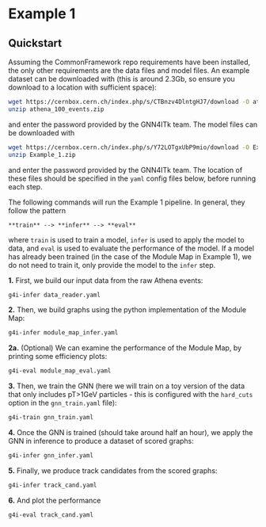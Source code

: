 # Example 1

## Quickstart

Assuming the CommonFramework repo requirements have been installed, the only other requirements are the data files and model files. An example dataset can be downloaded with (this is around 2.3Gb, so ensure you download to a location with sufficient space):
```bash
wget https://cernbox.cern.ch/index.php/s/CTBnzv4DlntgHJ7/download -O athena_100_events.zip
unzip athena_100_events.zip
```
and enter the password provided by the GNN4ITk team. The model files can be downloaded with
```bash
wget https://cernbox.cern.ch/index.php/s/Y72LOTgxUbP9mio/download -O Example_1.zip
unzip Example_1.zip
```
and enter the password provided by the GNN4ITk team. The location of these files should be specified in the `yaml` config files below, before running each step.

The following commands will run the Example 1 pipeline. In general, they follow the pattern
```
**train** --> **infer** --> **eval**
``` 
where `train` is used to train a model, `infer` is used to apply the model to data, and `eval` is used to evaluate the performance of the model. If a model has already been trained (in the case of the Module Map in Example 1), we do not need to train it, only provide the model to the `infer` step.

**1.** First, we build our input data from the raw Athena events:
```bash
g4i-infer data_reader.yaml
```

**2.** Then, we build graphs using the python implementation of the Module Map:
```bash
g4i-infer module_map_infer.yaml
```

**2a.** (Optional) We can examine the performance of the Module Map, by printing some efficiency plots:
```bash
g4i-eval module_map_eval.yaml
```

**3.** Then, we train the GNN (here we will train on a toy version of the data that only includes pT>1GeV particles - this is configured with the `hard_cuts` option in the `gnn_train.yaml` file):
```bash
g4i-train gnn_train.yaml
```

**4.** Once the GNN is trained (should take around half an hour), we apply the GNN in inference to produce a dataset of scored graphs:
```bash
g4i-infer gnn_infer.yaml
```

**5.** Finally, we produce track candidates from the scored graphs:
```bash
g4i-infer track_cand.yaml
```

**6.** And plot the performance
```bash
g4i-eval track_cand.yaml
```